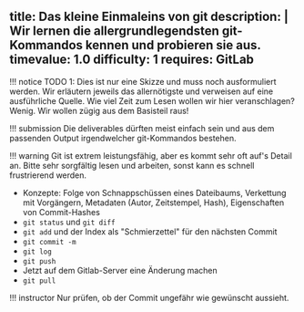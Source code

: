 title: Das kleine Einmaleins von git
description: |
  Wir lernen die allergrundlegendsten git-Kommandos kennen und probieren sie aus.
timevalue: 1.0
difficulty: 1
requires: GitLab
---
!!! notice
    TODO 1: Dies ist nur eine Skizze und muss noch ausformuliert werden. 
    Wir erläutern jeweils das allernötigste und verweisen auf eine ausführliche Quelle.
    Wie viel Zeit zum Lesen wollen wir hier veranschlagen? Wenig. 
    Wir wollen zügig aus dem Basisteil raus!

!!! submission
    Die deliverables dürften meist einfach sein und aus dem passenden Output
    irgendwelcher git-Kommandos bestehen.

!!! warning
    Git ist extrem leistungsfähig, aber es kommt sehr oft auf's Detail an.
    Bitte sehr sorgfältig lesen und arbeiten, sonst kann es schnell frustrierend werden.

- Konzepte: Folge von Schnappschüssen eines Dateibaums, Verkettung mit Vorgängern, 
  Metadaten (Autor, Zeitstempel, Hash), Eigenschaften von Commit-Hashes
- `git status` und `git diff`
- `git add` und der Index als "Schmierzettel" für den nächsten Commit
- `git commit -m`
- `git log`
- `git push`
- Jetzt auf dem Gitlab-Server eine Änderung machen
- `git pull`

!!! instructor
    Nur prüfen, ob der Commit ungefähr wie gewünscht aussieht.
